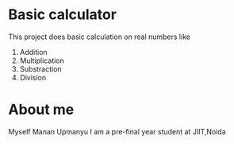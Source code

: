 # Basic calculator
This project does basic calculation on real numbers like
1. Addition 
2. Multiplication
3. Substraction
4. Division

# About me
Myself Manan Upmanyu
I am a pre-final year student at JIIT,Noida